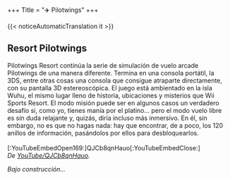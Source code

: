 +++
Title = "✈️ Pilotwings"
+++

{{< noticeAutomaticTranslation it >}}



## Resort Pilotwings

Pilotwings Resort continúa la serie de simulación de vuelo arcade Pilotwings de una manera diferente. Termina en una consola portátil, la 3DS, entre otras cosas una consola que consigue atraparte directamente, con su pantalla 3D estereoscópica. El juego está ambientado en la isla Wuhu, el mismo lugar lleno de historia, ubicaciones y misterios que Wii Sports Resort. El modo misión puede ser en algunos casos un verdadero desafío si, como yo, tienes manía por el platino... pero el modo vuelo libre es sin duda relajante y, quizás, diría incluso más inmersivo. En él, sin embargo, no es que no hagas nada: hay que encontrar, de a poco, los 120 anillos de información, pasándolos por ellos para desbloquearlos.  
<br/>[:YouTubeEmbedOpen169:]QJCb8qnHauo[:YouTubeEmbedClose:]  
<cite>De <a href="https://youtu.be/QJCb8qnHauo">YouTube/QJCb8qnHauo</a>.</cite>

_Bajo construcción..._